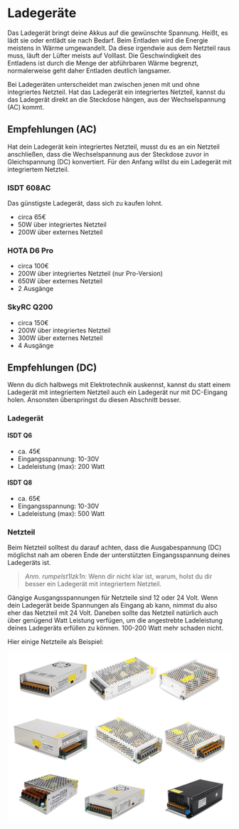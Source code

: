 # Ladegeräte

Das Ladegerät bringt deine Akkus auf die gewünschte Spannung. Heißt, es lädt sie oder entlädt sie nach Bedarf. Beim Entladen wird die Energie meistens in Wärme umgewandelt. Da diese irgendwie aus dem Netzteil raus muss, läuft der Lüfter meists auf Volllast. Die Geschwindigkeit des Entladens ist durch die Menge der abführbaren Wärme begrenzt, normalerweise geht daher Entladen deutlich langsamer.

Bei Ladegeräten unterscheidet man zwischen jenen mit und ohne integriertes Netzteil. Hat das Ladegerät ein integriertes Netzteil, kannst du das Ladegerät direkt an die Steckdose hängen, aus der Wechselspannung (AC) kommt.

## Empfehlungen (AC)

Hat dein Ladegerät kein integriertes Netzteil, musst du es an ein Netzteil anschließen, dass die Wechselspannung aus der Steckdose zuvor in Gleichspannung (DC) konvertiert. Für den Anfang willst du ein Ladegerät mit integriertem Netzteil.

### ISDT 608AC

Das günstigste Ladegerät, dass sich zu kaufen lohnt.

- circa 65€
- 50W über integriertes Netzteil
- 200W über externes Netzteil

### HOTA D6 Pro

- circa 100€
- 200W über integriertes Netzteil (nur Pro-Version)
- 650W über externes Netzteil
- 2 Ausgänge

### SkyRC Q200

- circa 150€
- 200W über integriertes Netzteil
- 300W über externes Netzteil
- 4 Ausgänge

## Empfehlungen (DC)

Wenn du dich halbwegs mit Elektrotechnik auskennst, kannst du statt einem Ladegerät mit integriertem Netzteil auch ein Ladegerät nur mit DC-Eingang holen. Ansonsten überspringst du diesen Abschnitt besser.

### Ladegerät

#### ISDT Q6

- ca. 45€
- Eingangsspannung: 10-30V
- Ladeleistung (max): 200 Watt

#### ISDT Q8

- ca. 65€
- Eingangsspannung: 10-30V
- Ladeleistung (max): 500 Watt

### Netzteil

Beim Netzteil solltest du darauf achten, dass die Ausgabespannung (DC) möglichst nah am oberen Ende der unterstützten Eingangsspannung deines Ladegeräts ist.

> *Anm. rumpelst1lzk1n*: Wenn dir nicht klar ist, warum, holst du dir besser ein Ladegerät mit integriertem Netzteil.

Gängige Ausgangsspannungen für Netzteile sind 12 oder 24 Volt. Wenn dein Ladegerät beide Spannungen als Eingang ab kann, nimmst du also eher das Netzteil mit 24 Volt. Daneben sollte das Netzteil natürlich auch über genügend Watt Leistung verfügen, um die angestrebte Ladeleistung deines Ladegeräts erfüllen zu können. 100-200 Watt mehr schaden nicht.

Hier einige Netzteile als Beispiel:

![Netzteil Beispielbild](/img/misc/power_supply_examples.png)
